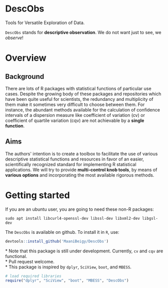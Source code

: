 # DescObs
Tools for Versatile Exploration of Data.

`DescObs` stands for **descriptive observation**. 
We do not want just to see, we *observe*! 

# Overview
## Background
There are lots of R packages with statistical functions of particular use cases.
Despite the growing body of these packages and repositories which have been
quite useful for scientists, the redundancy and multiplicity of them
make it sometimes very difficult to choose between them. For instance, the 
abundant methods available for the calculation of confidence intervals of a 
dispersion measure like coefficient of variation (cv) or coefficient of quartile variation (cqv) are not achievable by a **single function**.
## Aims
The authors' intention is to create a toolbox to facilitate the use of various 
descriptive statistical functions and resources in favor of an easier, 
scientifically recognized standard for implementing R statistical applications. 
We will try to provide **multi-control knob tools**, by means of 
**various options** and incorporating the most available rigorous methods. 

# Getting started
If you are an ubuntu user, you are going to need these non-R packages:    
```linux
sudo apt install libcurl4-openssl-dev libssl-dev libxml2-dev libgsl-dev   
```   

The `DescObs` is available on github. To install it in `R`, use:  

```r
devtools::install_github('MaaniBeigy/DescObs')  
```
\* Note that this package is still under development. Currently, `cv` and `cqv`      are functional.     
\* Pull request welcome.     
\* This package is inspired by `dplyr`, `SciView`, `boot`, and `MBESS`.     

```r
# load required libraries  
require("dplyr", "SciView", "boot", "MBESS", "DescObs")  
```

